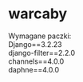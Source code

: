 # warcaby

Wymagane paczki:<br>
Django==3.2.23<br>
django-filter==2.2.0<br>
channels==4.0.0<br>
daphne==4.0.0
